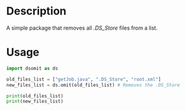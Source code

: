 # Description

A simple package that removes all *.DS_Store* files from a list.

# Usage

```python
import dsomit as ds

old_files_list = ["getJob.java", ".DS_Store", "root.xml"]
new_files_list = ds.omit(old_files_list) # Removes the .DS_Store 

print(old_files_list)
print(new_files_list)
```


